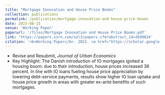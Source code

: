 ```yaml
---
title: "Mortgage Innovation and House Price Booms"
collection: publications
permalink: /publication/mortgage-innovation-and-house-price-booms
date: 2023-08-15
venue: 'Working Paper'
paperurl: '/files/Mortgage Innovation and House Price Booms.pdf'
link: 'https://papers.ssrn.com/sol3/papers.cfm?abstract_id=2699824'
citation: '<b>Working Paper</b>. 2023. <a href="https://scholar.google.com/scholar?hl=en&as_sdt=0%2C5&q=%22Mortgage+Innovation+and+House+Price+Booms%22&btnG=#d=gs_cit&t=1692413903491&u=%2Fscholar%3Fq%3Dinfo%3AyYNQ3SSvfoIJ%3Ascholar.google.com%2F%26output%3Dcite%26scirp%3D0%26hl%3Den">Citation</a>'
---
```

* Revise and Resubmit, *Journal of Urban Economics*
* Key Highlight: The Danish introduction of IO mortgages ignited a housing boom: due to their introduction, house prices increased 36 percent. In line with IO loans fueling house price appreciation by lowering debt-service payments, results show higher IO loan uptake and house price growth in areas with greater ex-ante benefits of such mortgages.

	
	
	

